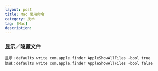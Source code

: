 ```yaml
---
layout: post
title: Mac 常用命令
category: 技术
tag: [Mac]
description:  
---
```


### 显示／隐藏文件

	显示：defaults write com.apple.finder AppleShowAllFiles -bool true
	隐藏：defaults write com.apple.finder AppleShowAllFiles -bool false
